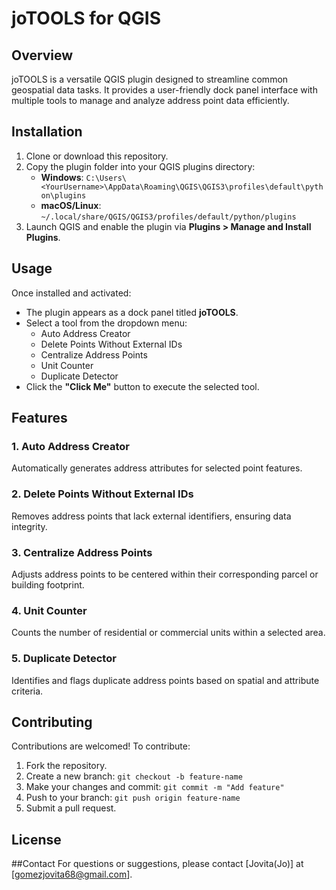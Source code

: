 # joTOOLS for QGIS

## Overview
joTOOLS is a versatile QGIS plugin designed to streamline common geospatial data tasks. It provides a user-friendly dock panel interface with multiple tools to manage and analyze address point data efficiently.

## Installation
1. Clone or download this repository.
2. Copy the plugin folder into your QGIS plugins directory:
   - **Windows**: `C:\Users\<YourUsername>\AppData\Roaming\QGIS\QGIS3\profiles\default\python\plugins`
   - **macOS/Linux**: `~/.local/share/QGIS/QGIS3/profiles/default/python/plugins`
3. Launch QGIS and enable the plugin via **Plugins > Manage and Install Plugins**.

## Usage
Once installed and activated:
- The plugin appears as a dock panel titled **joTOOLS**.
- Select a tool from the dropdown menu:
  - Auto Address Creator
  - Delete Points Without External IDs
  - Centralize Address Points
  - Unit Counter
  - Duplicate Detector
- Click the **"Click Me"** button to execute the selected tool.

## Features
### 1. Auto Address Creator
Automatically generates address attributes for selected point features.

### 2. Delete Points Without External IDs
Removes address points that lack external identifiers, ensuring data integrity.

### 3. Centralize Address Points
Adjusts address points to be centered within their corresponding parcel or building footprint.

### 4. Unit Counter
Counts the number of residential or commercial units within a selected area.

### 5. Duplicate Detector
Identifies and flags duplicate address points based on spatial and attribute criteria.

## Contributing
Contributions are welcomed! To contribute:
1. Fork the repository.
2. Create a new branch: `git checkout -b feature-name`
3. Make your changes and commit: `git commit -m "Add feature"`
4. Push to your branch: `git push origin feature-name`
5. Submit a pull request.

## License


##Contact
For questions or suggestions, please contact [Jovita(Jo)] at [gomezjovita68@gmail.com].
